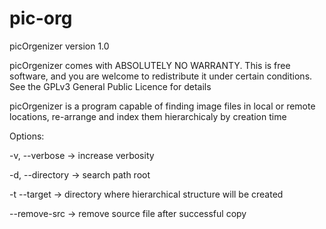 pic-org
=======

picOrgenizer  version 1.0
	
picOrgenizer comes with ABSOLUTELY NO WARRANTY.  This is free software, and you
are welcome to redistribute it under certain conditions.  See the GPLv3
General Public Licence for details

picOrgenizer is a program capable of finding image files in local or remote
locations, re-arrange and index them hierarchicaly by creation time


Options:

 -v, --verbose -> increase verbosity 
 
 -d, --directory -> search path root 
 
 -t  --target -> directory where hierarchical structure will be created  
 
 --remove-src -> remove source file after successful copy 

